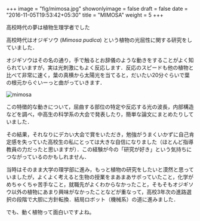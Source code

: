 +++
image = "fig/mimosa.jpg"
showonlyimage = false
draft = false
date = "2016-11-05T19:53:42+05:30"
title = "MIMOSA"
weight = 5
+++

高校時代の夢は植物生理学者でした
<!--more-->

高校時代はオジギソウ (*Mimosa pudica*) という植物の光屈性に関する研究をしていました．

オジギソウはその名の通り，手で触るとお辞儀のような動きをすることがよく知られていますが，実は光刺激にもよく反応します．反応のスピードも他の植物と比べて非常に速く，葉の真横から太陽光を当てると，だいたい20分ぐらいで葉の根元からぐいーっと曲がっていきます．

![mimosa](/fig/mimosa_movie.gif)

この特徴的な動きについて，屈曲する部位の特定や反応する光の波長，内部構造などを調べ，中高生の科学系の大会で発表したり，簡単な論文にまとめたりしていました．

その結果，それなりにデカい大会で賞をいただき，勉強がうまくいかずに自己肯定感を失っていた高校生の私にとっては大きな自信になりました（ほとんど指導教員の力だったと思いますが）．この経験が今の「研究が好き」という気持ちにつながっているのかもしれません．

当時はそのまま大学の理学部に進み，もっと植物の研究をしたいと漠然と思っていましたが，よくよく考えると生物の授業をまあまあサボっていたこと，化学がめちゃくちゃ苦手なこと，就職先がよくわからなかったこと，そもそもオジギソウ以外の植物にあまり興味がなかったことなどが重なって，高校3年次の進路選択の段階で大胆に方針転換．結局ロボット（機械系）の道に進みました．

でも、動く植物って面白いですよね。